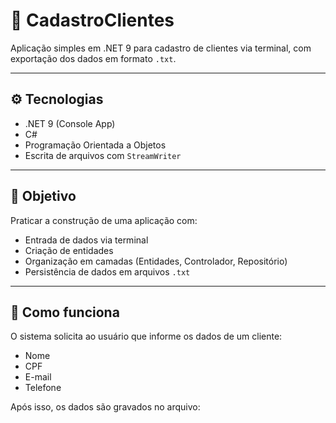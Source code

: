 # 📇 CadastroClientes

Aplicação simples em .NET 9 para cadastro de clientes via terminal, com exportação dos dados em formato `.txt`.

---

## ⚙️ Tecnologias

- .NET 9 (Console App)
- C#
- Programação Orientada a Objetos
- Escrita de arquivos com `StreamWriter`

---

## 🎯 Objetivo

Praticar a construção de uma aplicação com:
- Entrada de dados via terminal
- Criação de entidades
- Organização em camadas (Entidades, Controlador, Repositório)
- Persistência de dados em arquivos `.txt`

---

## 🧪 Como funciona

O sistema solicita ao usuário que informe os dados de um cliente:
- Nome  
- CPF  
- E-mail  
- Telefone  

Após isso, os dados são gravados no arquivo:

